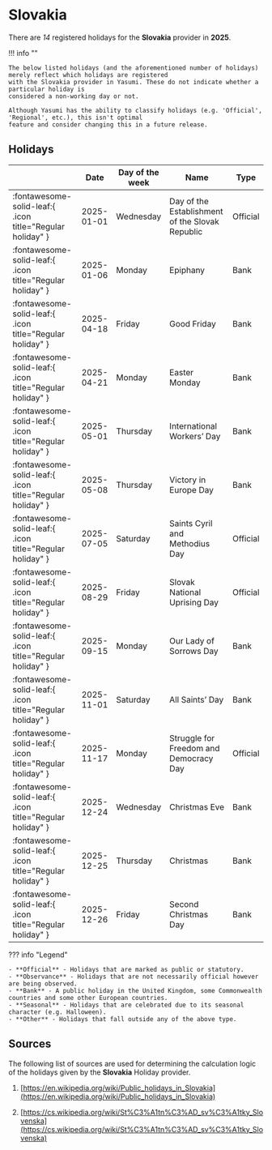 # Slovakia

There are _14_ registered holidays for the **Slovakia** provider in **2025**.

!!! info ""

    The below listed holidays (and the aforementioned number of holidays) merely reflect which holidays are registered
    with the Slovakia provider in Yasumi. These do not indicate whether a particular holiday is
    considered a non-working day or not.

    Although Yasumi has the ability to classify holidays (e.g. 'Official', 'Regional', etc.), this isn't optimal
    feature and consider changing this in a future release.

## Holidays

|     | Date | Day of the week | Name | Type |
| --- | ---- | --------------- | ---- | ---- |
| :fontawesome-solid-leaf:{ .icon title="Regular holiday" } | 2025-01-01 | Wednesday | Day of the Establishment of the Slovak Republic | Official |
| :fontawesome-solid-leaf:{ .icon title="Regular holiday" } | 2025-01-06 | Monday | Epiphany | Bank |
| :fontawesome-solid-leaf:{ .icon title="Regular holiday" } | 2025-04-18 | Friday | Good Friday | Bank |
| :fontawesome-solid-leaf:{ .icon title="Regular holiday" } | 2025-04-21 | Monday | Easter Monday | Bank |
| :fontawesome-solid-leaf:{ .icon title="Regular holiday" } | 2025-05-01 | Thursday | International Workers’ Day | Bank |
| :fontawesome-solid-leaf:{ .icon title="Regular holiday" } | 2025-05-08 | Thursday | Victory in Europe Day | Bank |
| :fontawesome-solid-leaf:{ .icon title="Regular holiday" } | 2025-07-05 | Saturday | Saints Cyril and Methodius Day | Official |
| :fontawesome-solid-leaf:{ .icon title="Regular holiday" } | 2025-08-29 | Friday | Slovak National Uprising Day | Official |
| :fontawesome-solid-leaf:{ .icon title="Regular holiday" } | 2025-09-15 | Monday | Our Lady of Sorrows Day | Bank |
| :fontawesome-solid-leaf:{ .icon title="Regular holiday" } | 2025-11-01 | Saturday | All Saints’ Day | Bank |
| :fontawesome-solid-leaf:{ .icon title="Regular holiday" } | 2025-11-17 | Monday | Struggle for Freedom and Democracy Day | Official |
| :fontawesome-solid-leaf:{ .icon title="Regular holiday" } | 2025-12-24 | Wednesday | Christmas Eve | Bank |
| :fontawesome-solid-leaf:{ .icon title="Regular holiday" } | 2025-12-25 | Thursday | Christmas | Bank |
| :fontawesome-solid-leaf:{ .icon title="Regular holiday" } | 2025-12-26 | Friday | Second Christmas Day | Bank |

??? info "Legend"

    - **Official** - Holidays that are marked as public or statutory.
    - **Observance** - Holidays that are not necessarily official however are being observed.
    - **Bank** - A public holiday in the United Kingdom, some Commonwealth countries and some other European countries.
    - **Seasonal** - Holidays that are celebrated due to its seasonal character (e.g. Halloween).
    - **Other** - Holidays that fall outside any of the above type.

## Sources

The following list of sources are used for determining the calculation logic of
the holidays given by the **Slovakia** Holiday provider.


1. [https://en.wikipedia.org/wiki/Public_holidays_in_Slovakia](https://en.wikipedia.org/wiki/Public_holidays_in_Slovakia)
   
1. [https://cs.wikipedia.org/wiki/St%C3%A1tn%C3%AD_sv%C3%A1tky_Slovenska](https://cs.wikipedia.org/wiki/St%C3%A1tn%C3%AD_sv%C3%A1tky_Slovenska)
   